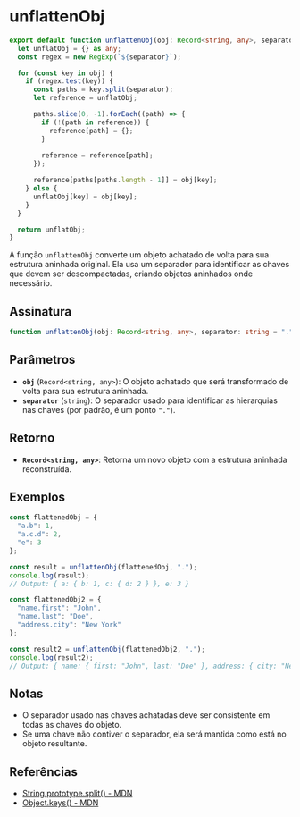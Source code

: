 # unflattenObj

```typescript
export default function unflattenObj(obj: Record<string, any>, separator: string = "."): Record<string, any> {
  let unflatObj = {} as any;
  const regex = new RegExp(`${separator}`);

  for (const key in obj) {
    if (regex.test(key)) {
      const paths = key.split(separator);
      let reference = unflatObj;

      paths.slice(0, -1).forEach((path) => {
        if (!(path in reference)) {
          reference[path] = {};
        }
        
        reference = reference[path];
      });

      reference[paths[paths.length - 1]] = obj[key];
    } else {
      unflatObj[key] = obj[key];
    }
  }

  return unflatObj;
}
```

A função `unflattenObj` converte um objeto achatado de volta para sua estrutura aninhada original. Ela usa um separador para identificar as chaves que devem ser descompactadas, criando objetos aninhados onde necessário.

## Assinatura

```typescript
function unflattenObj(obj: Record<string, any>, separator: string = "."): Record<string, any>;
```

## Parâmetros

- **`obj`** (`Record<string, any>`): O objeto achatado que será transformado de volta para sua estrutura aninhada.
- **`separator`** (`string`): O separador usado para identificar as hierarquias nas chaves (por padrão, é um ponto `"."`).

## Retorno

- **`Record<string, any>`**: Retorna um novo objeto com a estrutura aninhada reconstruída.

## Exemplos

```typescript
const flattenedObj = {
  "a.b": 1,
  "a.c.d": 2,
  "e": 3
};

const result = unflattenObj(flattenedObj, ".");
console.log(result);
// Output: { a: { b: 1, c: { d: 2 } }, e: 3 }

const flattenedObj2 = {
  "name.first": "John",
  "name.last": "Doe",
  "address.city": "New York"
};

const result2 = unflattenObj(flattenedObj2, ".");
console.log(result2);
// Output: { name: { first: "John", last: "Doe" }, address: { city: "New York" } }
```

## Notas

- O separador usado nas chaves achatadas deve ser consistente em todas as chaves do objeto.
- Se uma chave não contiver o separador, ela será mantida como está no objeto resultante.

## Referências

- [String.prototype.split() - MDN](https://developer.mozilla.org/en-US/docs/Web/JavaScript/Reference/Global_Objects/String/split)
- [Object.keys() - MDN](https://developer.mozilla.org/en-US/docs/Web/JavaScript/Reference/Global_Objects/Object/keys)